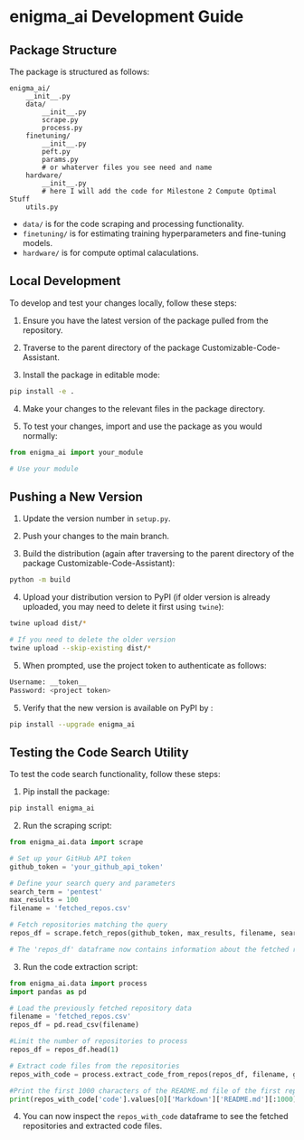 # enigma_ai Development Guide

## Package Structure

The package is structured as follows:

```
enigma_ai/
    __init__.py
    data/
        __init__.py
        scrape.py
        process.py
    finetuning/  
        __init__.py
        peft.py
        params.py
        # or whaterver files you see need and name
    hardware/
        __init__.py
        # here I will add the code for Milestone 2 Compute Optimal Stuff
    utils.py
```

- `data/` is for the code scraping and processing functionality.
- `finetuning/` is for estimating training hyperparameters and fine-tuning models.
- `hardware/` is for compute optimal calaculations.

## Local Development

To develop and test your changes locally, follow these steps:

1. Ensure you have the latest version of the package pulled from the repository.

2. Traverse to the parent directory of the package Customizable-Code-Assistant.

3. Install the package in editable mode:

```bash
pip install -e .
```

4. Make your changes to the relevant files in the package directory.

5. To test your changes, import and use the package as you would normally:

```python
from enigma_ai import your_module

# Use your module
```

## Pushing a New Version

1. Update the version number in `setup.py`.

2. Push your changes to the main branch.

3. Build the distribution (again after traversing to the parent directory of the package Customizable-Code-Assistant):

```bash
python -m build
```

4. Upload your distribution version to PyPI (if older version is already uploaded, you may need to delete it first using `twine`):

```bash
twine upload dist/*

# If you need to delete the older version
twine upload --skip-existing dist/*
```


5. When prompted, use the project token to authenticate as follows:

```bash
Username: __token__
Password: <project token>
``` 

5. Verify that the new version is available on PyPI by :
    
```bash
pip install --upgrade enigma_ai
```

## Testing the Code Search Utility

To test the code search functionality, follow these steps:

1. Pip install the package:

```bash
pip install enigma_ai
```

2. Run the scraping script:

```python
from enigma_ai.data import scrape

# Set up your GitHub API token
github_token = 'your_github_api_token'

# Define your search query and parameters
search_term = 'pentest'
max_results = 100
filename = 'fetched_repos.csv'

# Fetch repositories matching the query
repos_df = scrape.fetch_repos(github_token, max_results, filename, search_term, min_stars=100)

# The 'repos_df' dataframe now contains information about the fetched repositories
```

3. Run the code extraction script:
```python
from enigma_ai.data import process
import pandas as pd

# Load the previously fetched repository data
filename = 'fetched_repos.csv'
repos_df = pd.read_csv(filename)

#Limit the number of repositories to process
repos_df = repos_df.head(1)

# Extract code files from the repositories
repos_with_code = process.extract_code_from_repos(repos_df, filename, github_token)

#Print the first 1000 characters of the README.md file of the first repository
print(repos_with_code['code'].values[0]['Markdown']['README.md'][:1000])
```

4. You can now inspect the `repos_with_code` dataframe to see the fetched repositories and extracted code files.
